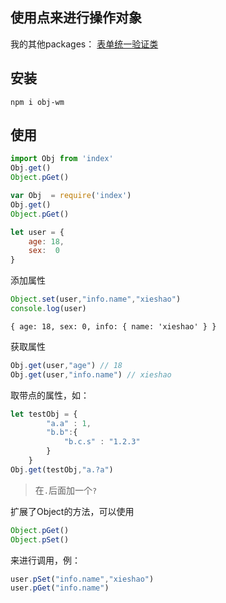 ## 使用点来进行操作对象

 我的其他packages：
[表单统一验证类](https://www.npmjs.com/package/form-validate-wm)

## 安装
```shell script
npm i obj-wm
```

## 使用
```javascript
import Obj from 'index'
Obj.get()
Object.pGet()
```

```javascript
var Obj  = require('index')
Obj.get()
Object.pGet()
```

```javascript
let user = {
    age: 18,
    sex:  0
}
```
添加属性
```javascript
Object.set(user,"info.name","xieshao")
console.log(user)
```
`{ age: 18, sex: 0, info: { name: 'xieshao' } }`

获取属性
```javascript
Obj.get(user,"age") // 18
Obj.get(user,"info.name") // xieshao
```
取带点的属性，如：
```javascript
let testObj = {
        "a.a" : 1,
        "b.b":{
            "b.c.s" : "1.2.3"
        }
    }
Obj.get(testObj,"a.?a")
```
> 在`.`后面加一个`?`

扩展了Object的方法，可以使用
```javascript
Object.pGet()
Object.pSet()
```
来进行调用，例：
```javascript
user.pSet("info.name","xieshao")
user.pGet("info.name")
```